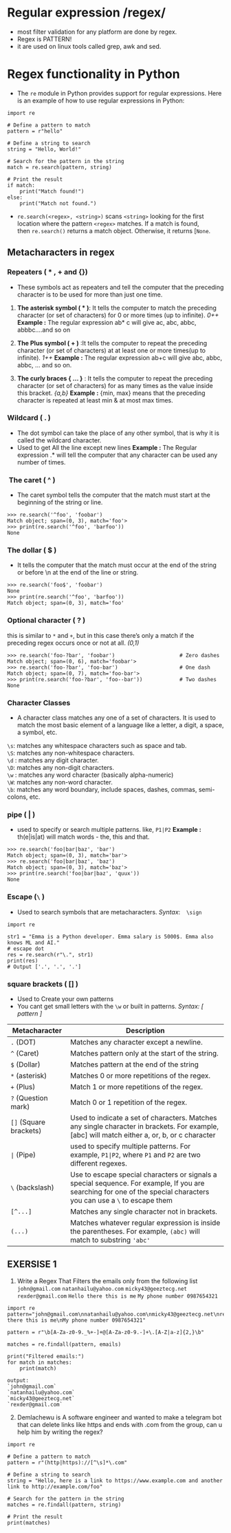 # Regular expression /regex/
- most filter validation for any platform are done by regex.
- Regex is PATTERN!
- it are used on linux tools called grep, awk and sed.

# Regex functionality in Python
- The `re` module in Python provides support for regular expressions. Here is an example of how to use regular expressions in Python:
```
import re

# Define a pattern to match
pattern = r"hello"

# Define a string to search
string = "Hello, World!"

# Search for the pattern in the string
match = re.search(pattern, string)

# Print the result
if match:
    print("Match found!")
else:
    print("Match not found.")
```
- `re.search(<regex>, <string>)` scans `<string>` looking for the first location where the pattern `<regex>` matches. If a match is found, then `re.search()` returns a match object. Otherwise, it returns [`None`.

## Metacharacters in regex

### Repeaters ( * , + and {})
- These symbols act as repeaters and tell the computer that the preceding character is to be used for more than just one time.
1. **The asterisk symbol ( * )**: It tells the computer to match the preceding character (or set of characters) for 0 or more times (up to infinite). *0++*
**Example :** The regular expression ab* c will give  ac, abc, abbc, abbbc….and so on 

 2. **The Plus symbol ( + )** :It tells the computer to repeat the preceding character (or set of characters) at at least one or more times(up to infinite). *1++*
**Example :** The regular expression ab+c will give abc, abbc, abbc, … and so on.

3. **The curly braces { … }** : It tells the computer to repeat the preceding character (or set of characters) for as many times as the value inside this bracket. *{a,b}*
**Example :** {min, max} means that the preceding character is repeated at least min & at most max times.

### Wildcard ( . )
- The dot symbol can take the place of any other symbol, that is why it is called the wildcard character.
- Used to get All the line except new lines
**Example :** The Regular expression .* will tell the computer that any character can be used any number of times.

###  The caret ( ^ ) 
- The caret symbol tells the computer that the match must start at the beginning of the string or line.
```
>>> re.search('^foo', 'foobar')
Match object; span=(0, 3), match='foo'>
>>> print(re.search('^foo', 'barfoo'))
None
```

### The dollar ( $ ) 
- It tells the computer that the match must occur at the end of the string or before \n at the end of the line or string.
```
>>> re.search('foo$', 'foobar')
None
>>> print(re.search('^foo', 'barfoo'))
Match object; span=(0, 3), match='foo'
```

### Optional character ( ? )
this is similar to `*` and `+`, but in this case there’s only a match if the preceding regex occurs once or not at all. *(0,1)*
```
>>> re.search('foo-?bar', 'foobar')                     # Zero dashes
Match object; span=(0, 6), match='foobar'>
>>> re.search('foo-?bar', 'foo-bar')                    # One dash
Match object; span=(0, 7), match='foo-bar'>
>>> print(re.search('foo-?bar', 'foo--bar'))            # Two dashes
None

```

### Character Classes
- A character class matches any one of a set of characters. It is used to match the most basic element of a language like a letter, a digit, a space, a symbol, etc. 

 `\s`: matches any whitespace characters such as space and tab.  
 `\S`: matches any non-whitespace characters.  
`\d` : matches any digit character.  
`\D`: matches any non-digit characters.  
`\w` : matches any word character (basically alpha-numeric)  
`\W`: matches any non-word character.  
`\b`: matches any word boundary, include spaces, dashes, commas, semi-colons, etc.

### pipe ( | )
- used to specify or search multiple patterns. like, `P1|P2`
**Example :**  th(e|is|at) will match words - the, this and that.
```
>>> re.search('foo|bar|baz', 'bar')
Match object; span=(0, 3), match='bar'>
>>> re.search('foo|bar|baz', 'baz')
Match object; span=(0, 3), match='baz'>
>>> print(re.search('foo|bar|baz', 'quux'))
None
```

### Escape (`\` )
- Used to search symbols that are metacharacters.
*Syntax*:`  \sign`
```
import re

str1 = "Emma is a Python developer. Emma salary is 5000$. Emma also knows ML and AI."
# escape dot
res = re.search(r"\.", str1)
print(res)
# Output ['.', '.', '.']
```

### square brackets ( [] )
- Used to Create your own patterns
- You cant get small letters with the `\w` or built in patterns.
*Syntax: [ pattern ]*

| **Metacharacter** | **Description** |
| ---- | ---- |
| `.` (DOT) | Matches any character except a newline. |
| `^` (Caret) | Matches pattern only at the start of the string. |
| `$` (Dollar) | Matches pattern at the end of the string |
| `*` (asterisk) | Matches 0 or more repetitions of the regex. |
| `+` (Plus) | Match 1 or more repetitions of the regex. |
| `?` (Question mark) | Match 0 or 1 repetition of the regex. |
| `[]` (Square brackets) | Used to indicate a set of characters. Matches any single character in brackets. For example, [abc] will match either a, or, b, or c character |
| `\|` (Pipe) | used to specify multiple patterns. For example, `P1\|P2`, where `P1` and `P2` are two different regexes. |
| `\` (backslash) | Use to escape special characters or signals a special sequence. For example, If you are searching for one of the special characters you can use a `\` to escape them |
| `[^...]` | Matches any single character not in brackets. |
| `(...)` | Matches whatever regular expression is inside the parentheses. For example, `(abc)` will match to substring `'abc'` |
## EXERSISE 1
1. Write a Regex That Filters the emails only from the following list
`john@gmail.com`
`natanhailu@yahoo.com`
`micky43@geeztecg.net`
`rexder@gmail.com`
`Hello there this is me`
`My phone number 0987654321`

```
import re
pattern="john@gmail.com\nnatanhailu@yahoo.com\nmicky43@geeztecg.net\nrexder@gmail.com\nHello there this is me\nMy phone number 0987654321"

pattern = r"\b[A-Za-z0-9._%+-]+@[A-Za-z0-9.-]+\.[A-Z|a-z]{2,}\b"

matches = re.findall(pattern, emails)

print("Filtered emails:")
for match in matches:
    print(match)
```

```
output:
`john@gmail.com`
`natanhailu@yahoo.com`
`micky43@geeztecg.net`
`rexder@gmail.com`
```
2. Demlachewu is A software engineer and wanted to make a telegram bot that can delete links like https and ends with .com from the group, can u help him by writing the regex?
```
import re

# Define a pattern to match
pattern = r"(http|https)://[^\s]*\.com"

# Define a string to search
string = "Hello, here is a link to https://www.example.com and another link to http://example.com/foo"

# Search for the pattern in the string
matches = re.findall(pattern, string)

# Print the result
print(matches)

```